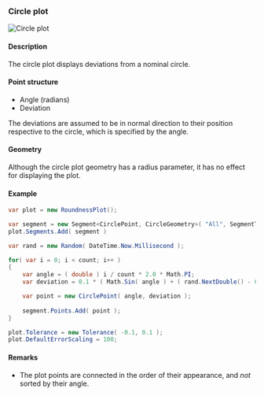 [preview]: gfx/Circle.png "Circle plot"
<br/>
### Circle plot

![Circle plot][preview]

#### Description

The circle plot displays deviations from a nominal circle.

#### Point structure

* Angle (radians)
* Deviation

The deviations are assumed to be in normal direction to their position respective to the circle, which is specified by the angle.

#### Geometry

Although the circle plot geometry has a radius parameter, it has no effect for displaying the plot.

#### Example

```csharp
var plot = new RoundnessPlot();

var segment = new Segment<CirclePoint, CircleGeometry>( "All", SegmentTypes.Circle );
plot.Segments.Add( segment )

var rand = new Random( DateTime.Now.Millisecond );

for( var i = 0; i < count; i++ )
{
	var angle = ( double ) i / count * 2.0 * Math.PI;
	var deviation = 0.1 * ( Math.Sin( angle ) + ( rand.NextDouble() - 0.5 ) * 0.2 );

	var point = new CirclePoint( angle, deviation );
	
	segment.Points.Add( point );
}

plot.Tolerance = new Tolerance( -0.1, 0.1 );
plot.DefaultErrorScaling = 100;
```

#### Remarks

* The plot points are connected in the order of their appearance, and _not_ sorted by their angle.
<br/>
<br/>
